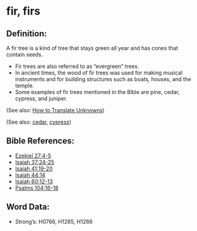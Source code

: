 # fir, firs

## Definition:

A fir tree is a kind of tree that stays green all year and has cones that contain seeds.

* Fir trees are also referred to as “evergreen” trees.
* In ancient times, the wood of fir trees was used for making musical instruments and for building structures such as boats, houses, and the temple.
* Some examples of fir trees mentioned in the Bible are pine, cedar, cypress, and juniper.

(See also: [How to Translate Unknowns](rc://en/ta/man/translate/translate-unknown))

(See also: [cedar](../other/cedar.md), [cypress](../other/cypress.md))

## Bible References:

* [Ezekiel 27:4-5](rc://en/tn/help/ezk/27/04)
* [Isaiah 37:24-25](rc://en/tn/help/isa/37/24)
* [Isaiah 41:19-20](rc://en/tn/help/isa/41/19)
* [Isaiah 44:14](rc://en/tn/help/isa/44/14)
* [Isaiah 60:12-13](rc://en/tn/help/isa/60/12)
* [Psalms 104:16-18](rc://en/tn/help/psa/104/016)

## Word Data:

* Strong’s: H0766, H1265, H1266
